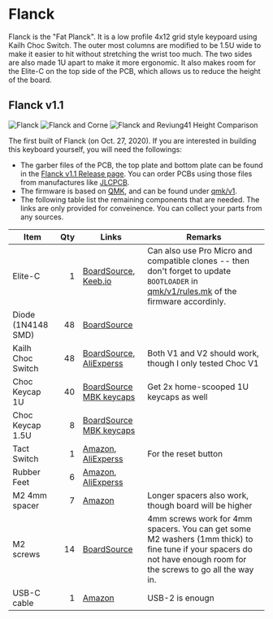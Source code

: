# Flanck

Flanck is the "Fat Planck". It is a low profile 4x12 grid style keypoard using Kailh Choc Switch. The outer most columns are modified to be 1.5U wide to make it easier to hit without stretching the wrist too much. The two sides are also made 1U apart to make it more ergonomic. It also makes room for the Elite-C on the top side of the PCB, which allows us to reduce the height of the board.

## Flanck v1.1

![Flanck](https://user-images.githubusercontent.com/3542/97387739-d358bf80-1893-11eb-99b9-f6d4b9965780.JPG)
![Flanck and Corne](https://user-images.githubusercontent.com/3542/97387844-013e0400-1894-11eb-8e51-198a5168ffaf.JPG)
![Flanck and Reviung41 Height Comparison](https://user-images.githubusercontent.com/3542/97387768-e2d80880-1893-11eb-985a-2822bd54e030.JPG)

The first built of Flanck (on Oct. 27, 2020). If you are interested in building this keyboard yourself, you will need the followings:

- The garber files of the PCB, the top plate and bottom plate can be found in the [Flanck v1.1 Release page](https://github.com/pluskid/keyboards/releases/tag/flanck-v1.1). You can order PCBs using those files from manufactures like [JLCPCB](https://jlcpcb.com/).
- The firmware is based on [QMK](https://docs.qmk.fm/), and can be found under [qmk/v1](qmk/v1/).
- The following table list the remaining components that are needed. The links are only provided for conveinence. You can collect your parts from any sources.

| Item        | Qty| Links | Remarks |
|-------------|---:|-------|---------|
| Elite-C     |  1 | [BoardSource](https://boardsource.xyz/store/5ef67ea66786dc1e65a80708), [Keeb.io](https://keeb.io/products/elite-c-low-profile-version-usb-c-pro-micro-replacement-atmega32u4) | Can also use Pro Micro and compatible clones -- then don't forget to update `BOOTLOADER` in [qmk/v1/rules.mk](qmk/v1/rules.mk) of the firmware accordinly. |
| Diode (1N4148 SMD) | 48 | [BoardSource](https://boardsource.xyz/store/5ec9fc5d64caf04f83aa646c) | |
| Kailh Choc Switch  | 48 | [BoardSource](https://boardsource.xyz/store/5ef6eff1de8f0374b7347742), [AliExperss](https://www.aliexpress.com/item/4000907409650.html) | Both V1 and V2 should work, though I only tested Choc V1 |
| Choc Keycap 1U | 40 | [BoardSource MBK keycaps](https://boardsource.xyz/store/5f6ef2d68e3bf05ab838f918)| Get 2x home-scooped 1U keycaps as well |
| Choc Keycap 1.5U | 8 | [BoardSource MBK keycaps](https://boardsource.xyz/store/5f6ef2d68e3bf05ab838f918)| |
| Tact Switch |  1 | [Amazon](https://www.amazon.com/gp/product/B0819VWGX8/ref=ppx_yo_dt_b_asin_title_o09_s00?ie=UTF8&psc=1), [AliExperss](https://www.aliexpress.com/item/32914876022.html) | For the reset button |
| Rubber Feet |  6 | [Amazon](https://www.amazon.com/gp/product/B07LGK6RWN/ref=ppx_yo_dt_b_asin_title_o00_s00?ie=UTF8&psc=1), [AliExperss](https://www.aliexpress.com/item/32289191938.html) | |
| M2 4mm spacer | 7 | [Amazon](https://www.amazon.com/gp/product/B07H3VN9Y9/ref=ppx_yo_dt_b_asin_title_o02_s00?ie=UTF8&psc=1) | Longer spacers also work, though board will be higher |
| M2 screws     | 14 | [BoardSource](https://boardsource.xyz/store/5ecad681e7e0515b382b553e) | 4mm screws work for 4mm spacers. You can get some M2 washers (1mm thick) to fine tune if your spacers do not have enough room for the screws to go all the way in. |
| USB-C cable |  1 | [Amazon](https://www.amazon.com/gp/product/B07X8FNQ6K/ref=ppx_yo_dt_b_asin_title_o02_s01?ie=UTF8&psc=1) | USB-2 is enougn |

